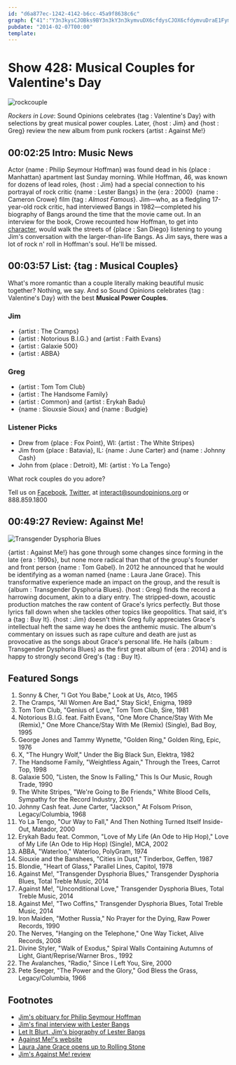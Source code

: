 ```yaml
---
id: "d6a877ec-1242-4142-b6cc-45a9f8638c6c"
graph: {"41":"Y3n3kysCJOBks9BY3n3kY3n3kymvuDX6cfdysCJOX6cfdymvuDraE1FymvuD","6L":"BJIzBqBBVXYYi0ppvqPc","2AF":"BJSeOZnTL0BJSeOrj8r9B4D8FBJSeO97qipBHm1G97qipX6cfd97qipB4D8F"}
pubdate: "2014-02-07T00:00"
template: 
---
```






# Show 428: Musical Couples for Valentine's Day

![rockcouple](https://static.soundopinions.org/images/2014/rockcouple_web.jpg)

*Rockers in Love*: Sound Opinions celebrates {tag : Valentine's Day} with selections by great musical power couples. Later, {host : Jim} and {host : Greg} review the new album from punk rockers {artist : Against Me!}



## 00:02:25 Intro: Music News

Actor {name : Philip Seymour Hoffman} was found dead in his {place : Manhattan} apartment last Sunday morning. While Hoffman, 46, was known for dozens of lead roles, {host : Jim} had a special connection to his portrayal of rock critic {name : Lester Bangs} in the {era : 2000}  {name : Cameron Crowe} film {tag : *Almost Famous*}. Jim—who, as a fledgling 17-year-old rock critic, had interviewed Bangs in 1982—completed his biography of Bangs around the time that the movie came out. In an interview for the book, Crowe recounted how Hoffman, to get into [character](http://www.youtube.com/watch?v=HpISLkb5L5E), would walk the streets of {place : San Diego} listening to young Jim's conversation with the larger-than-life Bangs. As Jim says, there was a lot of rock n' roll in Hoffman's soul. He'll be missed.



## 00:03:57 List: {tag : Musical Couples}

What's more romantic than a couple literally making beautiful music together? Nothing, we say. And so Sound Opinions celebrates {tag : Valentine's Day} with the best **Musical Power Couples**.


### Jim

- {artist : The Cramps}
- {artist : Notorious B.I.G.} and {artist : Faith Evans}
- {artist : Galaxie 500}
- {artist : ABBA}


### Greg

- {artist : Tom Tom Club}
- {artist : The Handsome Family}
- {artist : Common} and {artist : Erykah Badu}
- {name : Siouxsie Sioux} and {name : Budgie}


### Listener Picks

- Drew from {place : Fox Point}, WI: {artist : The White Stripes}
- Jim from {place : Batavia}, IL: {name : June Carter} and {name : Johnny Cash}
- John from {place : Detroit}, MI: {artist : Yo La Tengo}

What rock couples do you adore?

Tell us on [Facebook](https://www.facebook.com/soundopinions), [Twitter](https://twitter.com/soundopinions‎), at interact@soundopinions.org or 888.859.1800



## 00:49:27 Review: Against Me!

![Transgender Dysphoria Blues](https://static.soundopinions.org/assets/428/2AF0.jpg)

{artist : Against Me!} has gone through some changes since forming in the late {era : 1990s}, but none more radical than that of the group's founder and front person {name : Tom Gabel}. In 2012 he announced that he would be identifying as a woman named {name : Laura Jane Grace}. This transformative experience made an impact on the group, and the result is {album : Transgender Dysphoria Blues}. {host : Greg} finds the record a harrowing document, akin to a diary entry. The stripped-down, acoustic production matches the raw content of Grace's lyrics perfectly. But those lyrics fall down when she tackles other topics like geopolitics. That said, it's a {tag : Buy It}. {host : Jim} doesn't think Greg fully appreciates Grace's intellectual heft the same way he does the anthemic music. The album's commentary on issues such as rape culture and death are just as provocative as the songs about Grace's personal life. He hails {album : Transgender Dysphoria Blues} as the first great album of {era : 2014} and is happy to strongly second Greg's {tag : Buy It}.



## Featured Songs

1. Sonny & Cher, "I Got You Babe," Look at Us, Atco, 1965
2. The Cramps, "All Women Are Bad," Stay Sick!, Enigma, 1989
3. Tom Tom Club, "Genius of Love," Tom Tom Club, Sire, 1981
4. Notorious B.I.G. feat. Faith Evans, "One More Chance/Stay With Me (Remix)," One More Chance/Stay With Me (Remix) (Single), Bad Boy, 1995
5. George Jones and Tammy Wynette, "Golden Ring," Golden Ring, Epic, 1976
6. X, "The Hungry Wolf," Under the Big Black Sun, Elektra, 1982
7. The Handsome Family, "Weightless Again," Through the Trees, Carrot Top, 1998
8. Galaxie 500, "Listen, the Snow Is Falling," This Is Our Music, Rough Trade, 1990
9. The White Stripes, "We're Going to Be Friends," White Blood Cells, Sympathy for the Record Industry, 2001
10. Johnny Cash feat. June Carter, "Jackson," At Folsom Prison, Legacy/Columbia, 1968
11. Yo La Tengo, "Our Way to Fall," And Then Nothing Turned Itself Inside-Out, Matador, 2000
12. Erykah Badu feat. Common, "Love of My Life (An Ode to Hip Hop)," Love of My Life (An Ode to Hip Hop) (Single), MCA, 2002
13. ABBA, "Waterloo," Waterloo, PolyGram, 1974
14. Siouxie and the Banshees, "Cities in Dust," Tinderbox, Geffen, 1987
15. Blondie, "Heart of Glass," Parallel Lines, Capitol, 1978
16. Against Me!, "Transgender Dysphoria Blues," Transgender Dysphoria Blues, Total Treble Music, 2014
17. Against Me!, "Unconditional Love," Transgender Dysphoria Blues, Total Treble Music, 2014
18. Against Me!, "Two Coffins," Transgender Dysphoria Blues, Total Treble Music, 2014
19. Iron Maiden, "Mother Russia," No Prayer for the Dying, Raw Power Records, 1990
20. The Nerves, "Hanging on the Telephone," One Way Ticket, Alive Records, 2008
21. Divine Styler, "Walk of Exodus," Spiral Walls Containing Autumns of Light, Giant/Reprise/Warner Bros., 1992
22. The Avalanches, "Radio," Since I Left You, Sire, 2000
23. Pete Seeger, "The Power and the Glory," God Bless the Grass, Legacy/Columbia, 1966



## Footnotes

- [Jim's obituary for Philip Seymour Hoffman](http://www.wbez.org/blogs/jim-derogatis/2014-02/great-art-about-guilt-and-longing-109623)
- [Jim's final interview with Lester Bangs](http://www.furious.com/perfect/lesterbangs.html)
- [Let It Blurt, Jim's biography of Lester Bangs](http://www.amazon.com/Let-Blurt-Lester-Americas-Greatest/dp/0767905091)
- [Against Me!'s website](http://www.againstme.net/)
- [Laura Jane Grace opens up to Rolling Stone](http://www.rollingstone.com/music/news/the-secret-life-of-transgender-rocker-tom-gabel-20120531)
- [Jim's Against Me! review](http://www.wbez.org/blogs/jim-derogatis/2014-02/against-me-inspiration-everyone-109640)